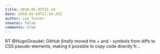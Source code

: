 ```yaml
---
title: 2018-05-03T21-34
date: 2018-05-03T21:34:25Z
author: Lee Turner
showtoc: false
comments: true
---
```


RT @HugoGiraudel: GitHub *finally* moved the + and - symbols from diffs to CSS pseudo-elements, making it possible to copy code directly fr…

